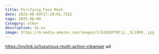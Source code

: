 ```yaml
---
title: Purifying Face Mask
date: 2025-08-09T17:19:01.735Z
tags: 2025-08-09
Category: other
description: 16.xx
image: https://m.media-amazon.com/images/I/61XUQFT8tiL._SL1000_.jpg
---
```

https://joylink.io/luxurious-multi-action-cleanser ad